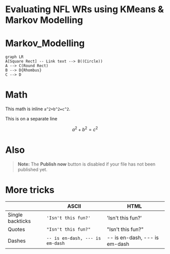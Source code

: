 # Evaluating NFL WRs using KMeans & Markov Modelling























# Markov_Modelling

```mermaid
graph LR
A[Square Rect] -- Link text --> B((Circle))
A --> C(Round Rect)
B --> D{Rhombus}
C --> D
```

# Math

This math is inline `a^2+b^2=c^2`.

This is on a separate line

```math
a^2+b^2=c^2
```
# Also

> **Note:** The **Publish now** button is disabled if your file has not been published yet.

# More tricks

|                |ASCII                          |HTML                         |
|----------------|-------------------------------|-----------------------------|
|Single backticks|`'Isn't this fun?'`            |'Isn't this fun?'            |
|Quotes          |`"Isn't this fun?"`            |"Isn't this fun?"            |
|Dashes          |`-- is en-dash, --- is em-dash`|-- is en-dash, --- is em-dash|









